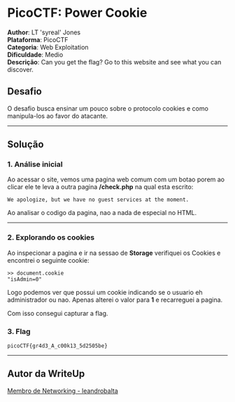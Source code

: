 # PicoCTF: Power Cookie

**Author**: LT 'syreal' Jones \
**Plataforma**: PicoCTF\
**Categoria**: Web Exploitation\
**Dificuldade**: Medio\
**Descrição**: Can you get the flag? Go to this website and see what you can discover.



## Desafio

O desafio busca ensinar um pouco sobre o protocolo cookies e como manipula-los ao favor do atacante.

---

## Solução

### 1. Análise inicial

Ao acessar o site, vemos uma pagina web comum com um botao porem ao clicar ele te leva a outra pagina **/check.php** na qual esta escrito:

```
We apologize, but we have no guest services at the moment.
```

Ao analisar o codigo da pagina, nao a nada de especial no HTML.

---

### 2. Explorando os cookies

Ao inspecionar a pagina e ir na sessao de **Storage** verifiquei os Cookies e encontrei o seguinte cookie:

```
>> document.cookie
"isAdmin=0" 
```

Logo podemos ver que possui um cookie indicando se o usuario eh administrador ou nao. Apenas alterei o valor para **1** e recarreguei a pagina.

Com isso consegui capturar a flag.

### 3. Flag

```
picoCTF{gr4d3_A_c00k13_5d2505be}
```

---

## Autor da WriteUp

[Membro de Networking - leandrobalta](https://github.com/leandrobalta)
